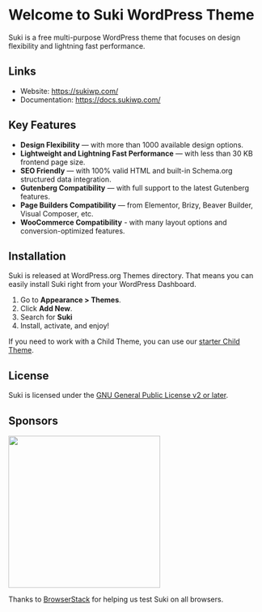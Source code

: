 # Welcome to Suki WordPress Theme

Suki is a free multi-purpose WordPress theme that focuses on design flexibility and lightning fast performance.

## Links

- Website: https://sukiwp.com/
- Documentation: https://docs.sukiwp.com/

## Key Features

- **Design Flexibility** — with more than 1000 available design options.
- **Lightweight and Lightning Fast Performance** — with less than 30 KB frontend page size.
- **SEO Friendly** — with 100% valid HTML and built-in Schema.org structured data integration.
- **Gutenberg Compatibility** — with full support to the latest Gutenberg features.
- **Page Builders Compatibility** — from Elementor, Brizy, Beaver Builder, Visual Composer, etc.
- **WooCommerce Compatibility** - with many layout options and conversion-optimized features.

## Installation

Suki is released at WordPress.org Themes directory. That means you can easily install Suki right from your WordPress Dashboard.

1. Go to **Appearance > Themes**.
2. Click **Add New**.
3. Search for **Suki**
4. Install, activate, and enjoy!

If you need to work with a Child Theme, you can use our [starter Child Theme](https://github.com/sukiwp/suki-child/).

## License

Suki is licensed under the [GNU General Public License v2 or later](http://www.gnu.org/licenses/gpl-2.0.html).

## Sponsors

[<img src="/.github/assets/browserstack-logo.svg" width="300">](https://www.browserstack.com/)

Thanks to [BrowserStack](https://www.browserstack.com/) for helping us test Suki on all browsers.
